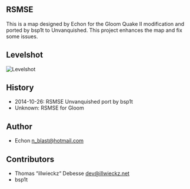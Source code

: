 RSMSE
-----

This is a map designed by Echon for the Gloom Quake Ⅱ modification and ported by bsp1t to Unvanquished. This project enhances the map and fix some issues.

Levelshot
---------

![Levelshot](meta/rsmse/rsmse.png)

History
-------

* 2014-10-26:	RSMSE Unvanquished port by bsp1t
* Unknown:		RSMSE for Gloom

Author
------

* Echon <n_blast@hotmail.com>

Contributors
------------

* Thomas “illwieckz“ Debesse <dev@illwieckz.net>
* bsp1t
